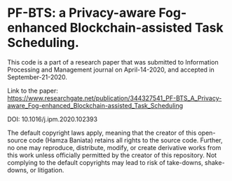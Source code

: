 # PF-BTS: a Privacy-aware Fog-enhanced Blockchain-assisted Task Scheduling.

This code is a part of a research paper that was submitted to Information Processing and Management journal on April-14-2020, and accepted in September-21-2020.

Link to the paper: https://www.researchgate.net/publication/344327541_PF-BTS_A_Privacy-aware_Fog-enhanced_Blockchain-assisted_Task_Scheduling

DOI: 10.1016/j.ipm.2020.102393

The default copyright laws apply, meaning that the creator of this open-source code (Hamza Baniata) retains all rights to the source code.
Further, no one may reproduce, distribute, modify, or create derivative works from this work unless officially permitted by the creator of this repository. Not complying to the default copyrights may lead to risk of take-downs, shake-downs, or litigation.
